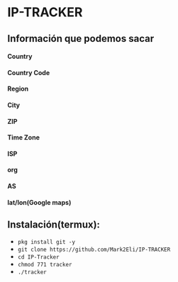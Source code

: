 # IP-TRACKER

## Información que podemos sacar

#### Country
#### Country Code
#### Region
#### City
#### ZIP
#### Time Zone
#### ISP
#### org
#### AS
#### lat/lon(Google maps)

## Instalación(termux):
* `pkg install git -y`
* `git clone https://github.com/Mark2Eli/IP-TRACKER`
* `cd IP-Tracker`
* `chmod 771 tracker`
* `./tracker`
